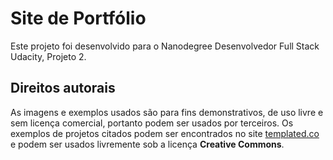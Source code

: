 # **Site de Portfólio**
Este projeto foi desenvolvido para o Nanodegree Desenvolvedor Full Stack Udacity, Projeto 2.

## Direitos autorais
As imagens e exemplos usados são para fins demonstrativos, de uso livre e sem licença comercial, portanto podem ser usados por terceiros. 
Os exemplos de projetos citados podem ser encontrados no site [templated.co](https://templated.co/) e podem ser usados livremente sob a licença **Creative Commons**.

